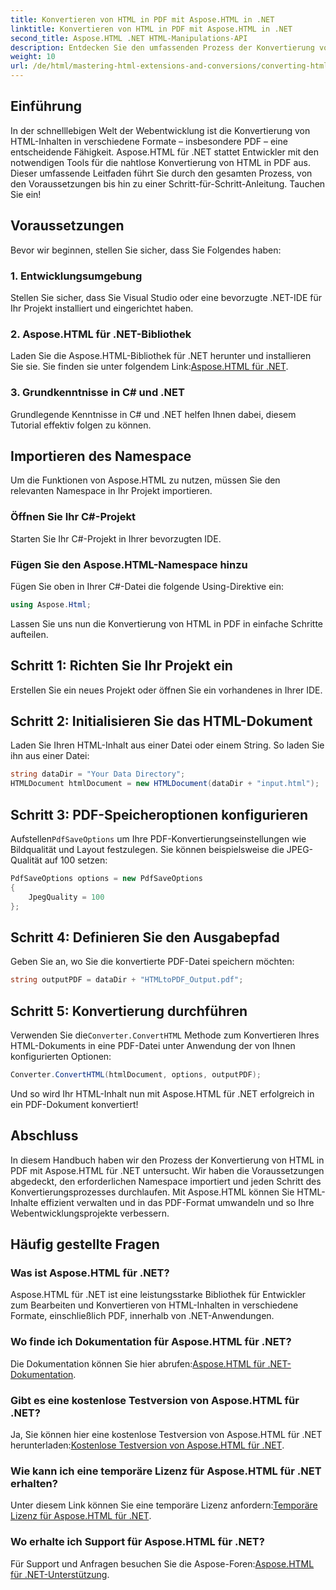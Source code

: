 ```yaml
---
title: Konvertieren von HTML in PDF mit Aspose.HTML in .NET
linktitle: Konvertieren von HTML in PDF mit Aspose.HTML in .NET
second_title: Aspose.HTML .NET HTML-Manipulations-API
description: Entdecken Sie den umfassenden Prozess der Konvertierung von HTML-Inhalten in PDF mithilfe der leistungsstarken Aspose.HTML-Bibliothek für .NET. Dieser Leitfaden bietet Entwicklern klare Informationen.
weight: 10
url: /de/html/mastering-html-extensions-and-conversions/converting-html-to-pdf/
---
```

## Einführung

In der schnelllebigen Welt der Webentwicklung ist die Konvertierung von HTML-Inhalten in verschiedene Formate – insbesondere PDF – eine entscheidende Fähigkeit. Aspose.HTML für .NET stattet Entwickler mit den notwendigen Tools für die nahtlose Konvertierung von HTML in PDF aus. Dieser umfassende Leitfaden führt Sie durch den gesamten Prozess, von den Voraussetzungen bis hin zu einer Schritt-für-Schritt-Anleitung. Tauchen Sie ein!

## Voraussetzungen

Bevor wir beginnen, stellen Sie sicher, dass Sie Folgendes haben:

### 1. Entwicklungsumgebung
Stellen Sie sicher, dass Sie Visual Studio oder eine bevorzugte .NET-IDE für Ihr Projekt installiert und eingerichtet haben.

### 2. Aspose.HTML für .NET-Bibliothek
 Laden Sie die Aspose.HTML-Bibliothek für .NET herunter und installieren Sie sie. Sie finden sie unter folgendem Link:[Aspose.HTML für .NET](https://releases.aspose.com/html/net/).

### 3. Grundkenntnisse in C# und .NET
Grundlegende Kenntnisse in C# und .NET helfen Ihnen dabei, diesem Tutorial effektiv folgen zu können.

## Importieren des Namespace

Um die Funktionen von Aspose.HTML zu nutzen, müssen Sie den relevanten Namespace in Ihr Projekt importieren.

### Öffnen Sie Ihr C#-Projekt
Starten Sie Ihr C#-Projekt in Ihrer bevorzugten IDE.

### Fügen Sie den Aspose.HTML-Namespace hinzu
Fügen Sie oben in Ihrer C#-Datei die folgende Using-Direktive ein:

```csharp
using Aspose.Html;
```

Lassen Sie uns nun die Konvertierung von HTML in PDF in einfache Schritte aufteilen.

## Schritt 1: Richten Sie Ihr Projekt ein
Erstellen Sie ein neues Projekt oder öffnen Sie ein vorhandenes in Ihrer IDE.

## Schritt 2: Initialisieren Sie das HTML-Dokument
Laden Sie Ihren HTML-Inhalt aus einer Datei oder einem String. So laden Sie ihn aus einer Datei:

```csharp
string dataDir = "Your Data Directory";
HTMLDocument htmlDocument = new HTMLDocument(dataDir + "input.html");
```

## Schritt 3: PDF-Speicheroptionen konfigurieren
 Aufstellen`PdfSaveOptions` um Ihre PDF-Konvertierungseinstellungen wie Bildqualität und Layout festzulegen. Sie können beispielsweise die JPEG-Qualität auf 100 setzen:

```csharp
PdfSaveOptions options = new PdfSaveOptions
{
    JpegQuality = 100
};
```

## Schritt 4: Definieren Sie den Ausgabepfad
Geben Sie an, wo Sie die konvertierte PDF-Datei speichern möchten:

```csharp
string outputPDF = dataDir + "HTMLtoPDF_Output.pdf";
```

## Schritt 5: Konvertierung durchführen
 Verwenden Sie die`Converter.ConvertHTML` Methode zum Konvertieren Ihres HTML-Dokuments in eine PDF-Datei unter Anwendung der von Ihnen konfigurierten Optionen:

```csharp
Converter.ConvertHTML(htmlDocument, options, outputPDF);
```

Und so wird Ihr HTML-Inhalt nun mit Aspose.HTML für .NET erfolgreich in ein PDF-Dokument konvertiert!

## Abschluss

In diesem Handbuch haben wir den Prozess der Konvertierung von HTML in PDF mit Aspose.HTML für .NET untersucht. Wir haben die Voraussetzungen abgedeckt, den erforderlichen Namespace importiert und jeden Schritt des Konvertierungsprozesses durchlaufen. Mit Aspose.HTML können Sie HTML-Inhalte effizient verwalten und in das PDF-Format umwandeln und so Ihre Webentwicklungsprojekte verbessern.

## Häufig gestellte Fragen

### Was ist Aspose.HTML für .NET?
Aspose.HTML für .NET ist eine leistungsstarke Bibliothek für Entwickler zum Bearbeiten und Konvertieren von HTML-Inhalten in verschiedene Formate, einschließlich PDF, innerhalb von .NET-Anwendungen.

### Wo finde ich Dokumentation für Aspose.HTML für .NET?
 Die Dokumentation können Sie hier abrufen:[Aspose.HTML für .NET-Dokumentation](https://reference.aspose.com/html/net/).

### Gibt es eine kostenlose Testversion von Aspose.HTML für .NET?
 Ja, Sie können hier eine kostenlose Testversion von Aspose.HTML für .NET herunterladen:[Kostenlose Testversion von Aspose.HTML für .NET](https://releases.aspose.com/).

### Wie kann ich eine temporäre Lizenz für Aspose.HTML für .NET erhalten?
 Unter diesem Link können Sie eine temporäre Lizenz anfordern:[Temporäre Lizenz für Aspose.HTML für .NET](https://purchase.conholdate.com/temporary-license/).

### Wo erhalte ich Support für Aspose.HTML für .NET?
 Für Support und Anfragen besuchen Sie die Aspose-Foren:[Aspose.HTML für .NET-Unterstützung](https://forum.aspose.com/).